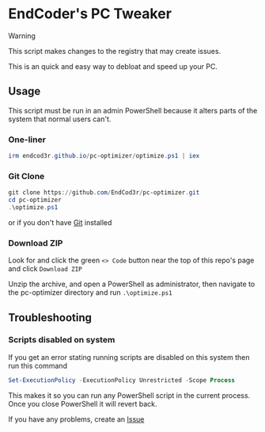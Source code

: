# EndCoder's PC Tweaker

> [!WARNING]
> This script makes changes to the registry that may create issues. 

This is an quick and easy way to debloat and speed up your PC.

## Usage

This script must be run in an admin PowerShell because it alters parts of the system that normal users can't.

### One-liner

```ps1
irm endcod3r.github.io/pc-optimizer/optimize.ps1 | iex
```

### Git Clone

```ps1
git clone https://github.com/EndCod3r/pc-optimizer.git
cd pc-optimizer
.\optimize.ps1
```

or if you don't have [Git](https://git-scm.com) installed

### Download ZIP

Look for and click the green `<> Code` button near the top of this repo's page and click `Download ZIP`

Unzip the archive, and open a PowerShell as administrator, then navigate to the pc-optimizer directory and run `.\optimize.ps1`

## Troubleshooting

### Scripts disabled on system

If you get an error stating running scripts are disabled on this system then run this command

```ps1
Set-ExecutionPolicy -ExecutionPolicy Unrestricted -Scope Process
```

This makes it so you can run any PowerShell script in the current process. Once you close PowerShell it will revert back.

If you have any problems, create an [Issue](https://github.com/EndCod3r/pc-optimizer/issues/new)
